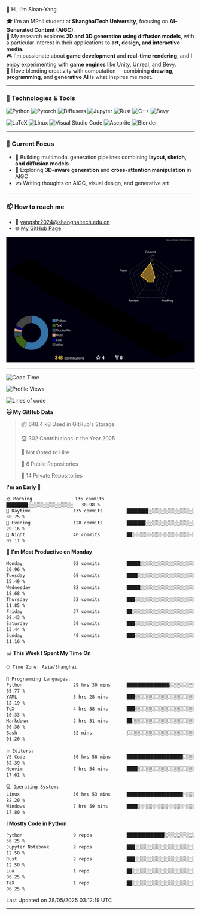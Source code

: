👋 Hi, I'm Sloan-Yang

🎓 I'm an MPhil student at **ShanghaiTech University**, focusing on **AI-Generated Content (AIGC)**.  
🧠 My research explores **2D and 3D generation using diffusion models**, with a particular interest in their applications to **art, design, and interactive media**.  
🎮 I'm passionate about **game development** and **real-time rendering**, and I enjoy experimenting with **game engines** like Unity, Unreal, and Bevy.  
🎨 I love blending creativity with computation — combining **drawing**, **programming**, and **generative AI** is what inspires me most.

---

### 🧰 Technologies & Tools

![Python](https://img.shields.io/badge/python-%233776AB.svg?style=for-the-badge&logo=python&logoColor=white)
![Pytorch](https://img.shields.io/badge/pytorch-%23EE4C2C.svg?style=for-the-badge&logo=pytorch&logoColor=white)
![Diffusers](https://img.shields.io/badge/diffusers-HuggingFace-yellow?style=for-the-badge&logo=huggingface&logoColor=black)
![Jupyter](https://img.shields.io/badge/Jupyter-%23F37626.svg?style=for-the-badge&logo=Jupyter&logoColor=white)
![Rust](https://img.shields.io/badge/Rust-%23000000.svg?style=for-the-badge&logo=rust&logoColor=white)
![C++](https://img.shields.io/badge/C++-%2300599C.svg?style=for-the-badge&logo=c%2B%2B&logoColor=white)
![Bevy](https://img.shields.io/badge/Bevy-000000.svg?style=for-the-badge&logo=bevy&logoColor=white)

![LaTeX](https://img.shields.io/badge/LaTeX-47A141?style=for-the-badge&logo=latex&logoColor=white)
![Linux](https://img.shields.io/badge/Linux-FCC624?style=for-the-badge&logo=linux&logoColor=black)
![Visual Studio Code](https://img.shields.io/badge/VSCode-0078d7.svg?style=for-the-badge&logo=visual-studio-code&logoColor=white)
![Aseprite](https://img.shields.io/badge/Aseprite-FFFFFF?style=for-the-badge&logo=Aseprite&logoColor=%237D929E)
![Blender](https://img.shields.io/badge/Blender-F5792A?style=for-the-badge&logo=blender&logoColor=white)

---

### 🔭 Current Focus

- 🎨 Building multimodal generation pipelines combining **layout, sketch, and diffusion models**
- 🧪 Exploring **3D-aware generation** and **cross-attention manipulation** in AIGC
- ✍️ Writing thoughts on AIGC, visual design, and generative art

---

### 📫 How to reach me

- 📧 <a href="mailto:yangshr2024@shanghaitech.edu.cn">yangshr2024@shanghaitech.edu.cn</a>
- 🌐 [My GitHub Page](https://sloan-yang.github.io)  



![3D Profile](https://raw.githubusercontent.com/Sloan-Yang/Sloan-Yang/main/profile-3d-contrib/profile-night-rainbow.svg)

---


<!--START_SECTION:waka-->
![Code Time](http://img.shields.io/badge/Code%20Time-141%20hrs%2048%20mins-blue)

![Profile Views](http://img.shields.io/badge/Profile%20Views-38-blue)

![Lines of code](https://img.shields.io/badge/From%20Hello%20World%20I%27ve%20Written-1.9%20million%20lines%20of%20code-blue)

**🐱 My GitHub Data** 

> 📦 648.4 kB Used in GitHub's Storage 
 > 
> 🏆 302 Contributions in the Year 2025
 > 
> 🚫 Not Opted to Hire
 > 
> 📜 6 Public Repositories 
 > 
> 🔑 14 Private Repositories 
 > 
**I'm an Early 🐤** 

```text
🌞 Morning                136 commits         ████████░░░░░░░░░░░░░░░░░   30.98 % 
🌆 Daytime                135 commits         ████████░░░░░░░░░░░░░░░░░   30.75 % 
🌃 Evening                128 commits         ███████░░░░░░░░░░░░░░░░░░   29.16 % 
🌙 Night                  40 commits          ██░░░░░░░░░░░░░░░░░░░░░░░   09.11 % 
```
📅 **I'm Most Productive on Monday** 

```text
Monday                   92 commits          █████░░░░░░░░░░░░░░░░░░░░   20.96 % 
Tuesday                  68 commits          ████░░░░░░░░░░░░░░░░░░░░░   15.49 % 
Wednesday                82 commits          █████░░░░░░░░░░░░░░░░░░░░   18.68 % 
Thursday                 52 commits          ███░░░░░░░░░░░░░░░░░░░░░░   11.85 % 
Friday                   37 commits          ██░░░░░░░░░░░░░░░░░░░░░░░   08.43 % 
Saturday                 59 commits          ███░░░░░░░░░░░░░░░░░░░░░░   13.44 % 
Sunday                   49 commits          ███░░░░░░░░░░░░░░░░░░░░░░   11.16 % 
```


📊 **This Week I Spent My Time On** 

```text
🕑︎ Time Zone: Asia/Shanghai

💬 Programming Languages: 
Python                   29 hrs 30 mins      ████████████████░░░░░░░░░   65.77 % 
YAML                     5 hrs 28 mins       ███░░░░░░░░░░░░░░░░░░░░░░   12.19 % 
TeX                      4 hrs 38 mins       ███░░░░░░░░░░░░░░░░░░░░░░   10.33 % 
Markdown                 2 hrs 51 mins       ██░░░░░░░░░░░░░░░░░░░░░░░   06.36 % 
Bash                     32 mins             ░░░░░░░░░░░░░░░░░░░░░░░░░   01.20 % 

🔥 Editors: 
VS Code                  36 hrs 58 mins      █████████████████████░░░░   82.39 % 
Neovim                   7 hrs 54 mins       ████░░░░░░░░░░░░░░░░░░░░░   17.61 % 

💻 Operating System: 
Linux                    36 hrs 53 mins      █████████████████████░░░░   82.20 % 
Windows                  7 hrs 59 mins       ████░░░░░░░░░░░░░░░░░░░░░   17.80 % 
```

**I Mostly Code in Python** 

```text
Python                   9 repos             ██████████████░░░░░░░░░░░   56.25 % 
Jupyter Notebook         2 repos             ███░░░░░░░░░░░░░░░░░░░░░░   12.50 % 
Rust                     2 repos             ███░░░░░░░░░░░░░░░░░░░░░░   12.50 % 
Lua                      1 repo              ██░░░░░░░░░░░░░░░░░░░░░░░   06.25 % 
TeX                      1 repo              ██░░░░░░░░░░░░░░░░░░░░░░░   06.25 % 
```




 Last Updated on 28/05/2025 03:12:19 UTC
<!--END_SECTION:waka-->

---





